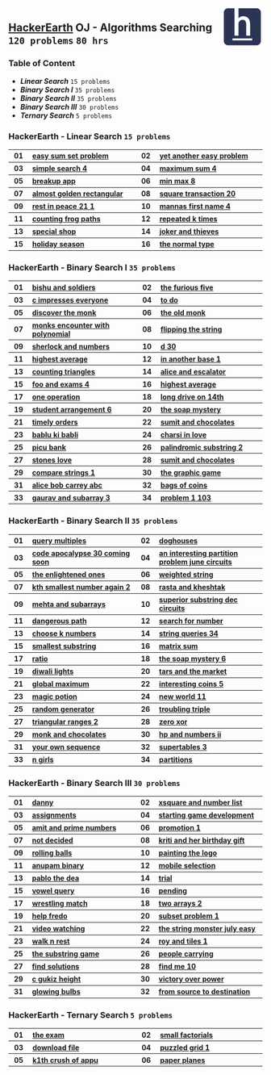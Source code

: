 <img align="right" width="80" src="/logos/hackerearth.jpg">

## [HackerEarth](https://hackerearth.com/) OJ - Algorithms Searching `120 problems` `80 hrs`

### Table of Content

- ***Linear Search*** `15 problems`
- ***Binary Search I*** `35 problems`
- ***Binary Search II*** `35 problems`
- ***Binary Search III*** `30 problems`
- ***Ternary Search*** `5 problems`

### HackerEarth - Linear Search `15 problems`

<table>
    <tbody>
        <tr>
<th align="center" width="50px">01</th><th align="left" width="550px"><a href="https://www.hackerearth.com/practice/algorithms/searching/linear-search/practice-problems/algorithm/easy-sum-set-problem-7e6841ca/">easy sum set problem</a></th>
<th align="center" width="50px">02</th><th align="left" width="550px"><a href="https://www.hackerearth.com/practice/algorithms/searching/linear-search/practice-problems/algorithm/yet-another-easy-problem-1f3273a0/">yet another easy problem</a></th>
        </tr>
        <tr>
<th align="center" width="50px">03</th><th align="left" width="550px"><a href="https://www.hackerearth.com/practice/algorithms/searching/linear-search/practice-problems/algorithm/simple-search-4/">simple search 4</a></th>
<th align="center" width="50px">04</th><th align="left" width="550px"><a href="https://www.hackerearth.com/practice/algorithms/searching/linear-search/practice-problems/algorithm/maximum-sum-4-f8d12458/">maximum sum 4</a></th>
        </tr>
        <tr>
<th align="center" width="50px">05</th><th align="left" width="550px"><a href="https://www.hackerearth.com/practice/algorithms/searching/linear-search/practice-problems/algorithm/breakup-app/">breakup app</a></th>
<th align="center" width="50px">06</th><th align="left" width="550px"><a href="https://www.hackerearth.com/practice/algorithms/searching/linear-search/practice-problems/algorithm/min-max-8/">min max 8</a></th>
        </tr>
        <tr>
<th align="center" width="50px">07</th><th align="left" width="550px"><a href="https://www.hackerearth.com/practice/algorithms/searching/linear-search/practice-problems/algorithm/almost-golden-rectangular-1c9d72c0/">almost golden rectangular</a></th>
<th align="center" width="50px">08</th><th align="left" width="550px"><a href="https://www.hackerearth.com/practice/algorithms/searching/linear-search/practice-problems/algorithm/square-transaction-20/">square transaction 20</a></th>
        </tr>
        <tr>
<th align="center" width="50px">09</th><th align="left" width="550px"><a href="https://www.hackerearth.com/practice/algorithms/searching/linear-search/practice-problems/algorithm/rest-in-peace-21-1/">rest in peace 21 1</a></th>
<th align="center" width="50px">10</th><th align="left" width="550px"><a href="https://www.hackerearth.com/practice/algorithms/searching/linear-search/practice-problems/algorithm/mannas-first-name-4/">mannas first name 4</a></th>
        </tr>
        <tr>
<th align="center" width="50px">11</th><th align="left" width="550px"><a href="https://www.hackerearth.com/practice/algorithms/searching/linear-search/practice-problems/algorithm/counting-frog-paths-1abd84d5/">counting frog paths</a></th>
<th align="center" width="50px">12</th><th align="left" width="550px"><a href="https://www.hackerearth.com/practice/algorithms/searching/linear-search/practice-problems/algorithm/repeated-k-times/">repeated k times</a></th>
        </tr>
        <tr>
<th align="center" width="50px">13</th><th align="left" width="550px"><a href="https://www.hackerearth.com/practice/algorithms/searching/linear-search/practice-problems/algorithm/special-shop-69904c91/">special shop</a></th>
<th align="center" width="50px">14</th><th align="left" width="550px"><a href="https://www.hackerearth.com/practice/algorithms/searching/linear-search/practice-problems/algorithm/joker-and-thieves-53e59f4a/">joker and thieves</a></th>
        </tr>
        <tr>
<th align="center" width="50px">15</th><th align="left" width="550px"><a href="https://www.hackerearth.com/practice/algorithms/searching/linear-search/practice-problems/algorithm/holiday-season-ab957deb/">holiday season</a></th>
<th align="center" width="50px">16</th><th align="left" width="550px"><a href="https://www.hackerearth.com/practice/algorithms/searching/linear-search/practice-problems/algorithm/the-normal-type/">the normal type</a></th>
        </tr>
    </tbody>
</table>

### HackerEarth - Binary Search I `35 problems`

<table>
    <tbody>
        <tr>
<th align="center" width="50px">01</th><th align="left" width="550px"><a href="https://www.hackerearth.com/practice/algorithms/searching/binary-search/practice-problems/algorithm/bishu-and-soldiers/">bishu and soldiers</a></th>
<th align="center" width="50px">02</th><th align="left" width="550px"><a href="https://www.hackerearth.com/practice/algorithms/searching/binary-search/practice-problems/algorithm/the-furious-five-69521576/">the furious five</a></th>
        </tr>
        <tr>
<th align="center" width="50px">03</th><th align="left" width="550px"><a href="https://www.hackerearth.com/practice/algorithms/searching/binary-search/practice-problems/algorithm/c-impresses-everyone/">c impresses everyone</a></th>
<th align="center" width="50px">04</th><th align="left" width="550px"><a href="https://www.hackerearth.com/practice/algorithms/searching/binary-search/practice-problems/algorithm/to-do-b9cfd3e3/">to do</a></th>
        </tr>
        <tr>
<th align="center" width="50px">05</th><th align="left" width="550px"><a href="https://www.hackerearth.com/practice/algorithms/searching/binary-search/practice-problems/algorithm/discover-the-monk/">discover the monk</a></th>
<th align="center" width="50px">06</th><th align="left" width="550px"><a href="https://www.hackerearth.com/practice/algorithms/searching/binary-search/practice-problems/algorithm/the-old-monk/">the old monk</a></th>
        </tr>
        <tr>
<th align="center" width="50px">07</th><th align="left" width="550px"><a href="https://www.hackerearth.com/practice/algorithms/searching/binary-search/practice-problems/algorithm/monks-encounter-with-polynomial/">monks encounter with polynomial</a></th>
<th align="center" width="50px">08</th><th align="left" width="550px"><a href="https://www.hackerearth.com/practice/algorithms/searching/binary-search/practice-problems/algorithm/flipping-the-string-831bbbbe/">flipping the string</a></th>
        </tr>
        <tr>
<th align="center" width="50px">09</th><th align="left" width="550px"><a href="https://www.hackerearth.com/practice/algorithms/searching/binary-search/practice-problems/algorithm/sherlock-and-numbers/">sherlock and numbers</a></th>
<th align="center" width="50px">10</th><th align="left" width="550px"><a href="https://www.hackerearth.com/practice/algorithms/searching/binary-search/practice-problems/algorithm/d-30/">d 30</a></th>
        </tr>
        <tr>
<th align="center" width="50px">11</th><th align="left" width="550px"><a href="https://www.hackerearth.com/practice/algorithms/searching/binary-search/practice-problems/algorithm/highest-average-64bdd761/">highest average</a></th>
<th align="center" width="50px">12</th><th align="left" width="550px"><a href="https://www.hackerearth.com/practice/algorithms/searching/binary-search/practice-problems/algorithm/in-another-base-1-e0d0f1ca/">in another base 1</a></th>
        </tr>
        <tr>
<th align="center" width="50px">13</th><th align="left" width="550px"><a href="https://www.hackerearth.com/practice/algorithms/searching/binary-search/practice-problems/algorithm/counting-triangles/">counting triangles</a></th>
<th align="center" width="50px">14</th><th align="left" width="550px"><a href="https://www.hackerearth.com/practice/algorithms/searching/binary-search/practice-problems/algorithm/alice-and-escalator/">alice and escalator</a></th>
        </tr>
        <tr>
<th align="center" width="50px">15</th><th align="left" width="550px"><a href="https://www.hackerearth.com/practice/algorithms/searching/binary-search/practice-problems/algorithm/foo-and-exams-4/">foo and exams 4</a></th>
<th align="center" width="50px">16</th><th align="left" width="550px"><a href="https://www.hackerearth.com/practice/algorithms/searching/binary-search/practice-problems/algorithm/highest-average-25400da7/">highest average</a></th>
        </tr>
        <tr>
<th align="center" width="50px">17</th><th align="left" width="550px"><a href="https://www.hackerearth.com/practice/algorithms/searching/binary-search/practice-problems/algorithm/one-operation/">one operation</a></th>
<th align="center" width="50px">18</th><th align="left" width="550px"><a href="https://www.hackerearth.com/practice/algorithms/searching/binary-search/practice-problems/algorithm/long-drive-on-14th/">long drive on 14th</a></th>
        </tr>
        <tr>
<th align="center" width="50px">19</th><th align="left" width="550px"><a href="https://www.hackerearth.com/practice/algorithms/searching/binary-search/practice-problems/algorithm/student-arrangement-6/">student arrangement 6</a></th>
<th align="center" width="50px">20</th><th align="left" width="550px"><a href="https://www.hackerearth.com/practice/algorithms/searching/binary-search/practice-problems/algorithm/the-soap-mystery/">the soap mystery</a></th>
        </tr>
        <tr>
<th align="center" width="50px">21</th><th align="left" width="550px"><a href="https://www.hackerearth.com/practice/algorithms/searching/binary-search/practice-problems/algorithm/timely-orders/">timely orders</a></th>
<th align="center" width="50px">22</th><th align="left" width="550px"><a href="https://www.hackerearth.com/practice/algorithms/searching/binary-search/practice-problems/algorithm/sumit-and-chocolates/">sumit and chocolates</a></th>
        </tr>
        <tr>
<th align="center" width="50px">23</th><th align="left" width="550px"><a href="https://www.hackerearth.com/practice/algorithms/searching/binary-search/practice-problems/algorithm/bablu-ki-babli-51f74021/">bablu ki babli</a></th>
<th align="center" width="50px">24</th><th align="left" width="550px"><a href="https://www.hackerearth.com/practice/algorithms/searching/binary-search/practice-problems/algorithm/charsi-in-love/">charsi in love</a></th>
        </tr>
        <tr>
<th align="center" width="50px">25</th><th align="left" width="550px"><a href="https://www.hackerearth.com/practice/algorithms/searching/binary-search/practice-problems/algorithm/picu-bank-09e29493/">picu bank</a></th>
<th align="center" width="50px">26</th><th align="left" width="550px"><a href="https://www.hackerearth.com/practice/algorithms/searching/binary-search/practice-problems/algorithm/palindromic-substring-2-a3d45c46/">palindromic substring 2</a></th>
        </tr>
        <tr>
<th align="center" width="50px">27</th><th align="left" width="550px"><a href="https://www.hackerearth.com/practice/algorithms/searching/binary-search/practice-problems/algorithm/stones-love/">stones love</a></th>
<th align="center" width="50px">28</th><th align="left" width="550px"><a href="https://www.hackerearth.com/practice/algorithms/searching/binary-search/practice-problems/algorithm/sumit-and-chocolates-c9e3069d/">sumit and chocolates</a></th>
        </tr>
        <tr>
<th align="center" width="50px">29</th><th align="left" width="550px"><a href="https://www.hackerearth.com/practice/algorithms/searching/binary-search/practice-problems/algorithm/compare-strings-1-1cb66e03/">compare strings 1</a></th>
<th align="center" width="50px">30</th><th align="left" width="550px"><a href="https://www.hackerearth.com/practice/algorithms/searching/binary-search/practice-problems/algorithm/the-graphic-game-59c30775/">the graphic game</a></th>
        </tr>
        <tr>
<th align="center" width="50px">31</th><th align="left" width="550px"><a href="https://www.hackerearth.com/practice/algorithms/searching/binary-search/practice-problems/algorithm/alice-bob-carrey-abc/">alice bob carrey abc</a></th>
<th align="center" width="50px">32</th><th align="left" width="550px"><a href="https://www.hackerearth.com/practice/algorithms/searching/binary-search/practice-problems/algorithm/bags-of-coins-7b1d612c/">bags of coins</a></th>
        </tr>
        <tr>
<th align="center" width="50px">33</th><th align="left" width="550px"><a href="https://www.hackerearth.com/practice/algorithms/searching/binary-search/practice-problems/algorithm/gaurav-and-subarray-3-787fb90a/">gaurav and subarray 3</a></th>
<th align="center" width="50px">34</th><th align="left" width="550px"><a href="https://www.hackerearth.com/practice/algorithms/searching/binary-search/practice-problems/algorithm/problem-1-103/">problem 1 103</a></th>
        </tr>
    </tbody>
</table>

### HackerEarth - Binary Search II `35 problems`

<table>
    <tbody>
        <tr>
<th align="center" width="50px">01</th><th align="left" width="550px"><a href="https://www.hackerearth.com/practice/algorithms/searching/binary-search/practice-problems/algorithm/query-multiples-6cf951be/">query multiples</a></th>
<th align="center" width="50px">02</th><th align="left" width="550px"><a href="https://www.hackerearth.com/practice/algorithms/searching/binary-search/practice-problems/algorithm/doghouses/">doghouses</a></th>
        </tr>
        <tr>
<th align="center" width="50px">03</th><th align="left" width="550px"><a href="https://www.hackerearth.com/practice/algorithms/searching/binary-search/practice-problems/algorithm/code-apocalypse-30-coming-soon/">code apocalypse 30 coming soon</a></th>
<th align="center" width="50px">04</th><th align="left" width="550px"><a href="https://www.hackerearth.com/practice/algorithms/searching/binary-search/practice-problems/algorithm/an-interesting-partition-problem-june-circuits-18f83691/">an interesting partition problem june circuits</a></th>
        </tr>
        <tr>
<th align="center" width="50px">05</th><th align="left" width="550px"><a href="https://www.hackerearth.com/practice/algorithms/searching/binary-search/practice-problems/algorithm/the-enlightened-ones/">the enlightened ones</a></th>
<th align="center" width="50px">06</th><th align="left" width="550px"><a href="https://www.hackerearth.com/practice/algorithms/searching/binary-search/practice-problems/algorithm/weighted-string/">weighted string</a></th>
        </tr>
        <tr>
<th align="center" width="50px">07</th><th align="left" width="550px"><a href="https://www.hackerearth.com/practice/algorithms/searching/binary-search/practice-problems/algorithm/kth-smallest-number-again-2/">kth smallest number again 2</a></th>
<th align="center" width="50px">08</th><th align="left" width="550px"><a href="https://www.hackerearth.com/practice/algorithms/searching/binary-search/practice-problems/algorithm/rasta-and-kheshtak/">rasta and kheshtak</a></th>
        </tr>
        <tr>
<th align="center" width="50px">09</th><th align="left" width="550px"><a href="https://www.hackerearth.com/practice/algorithms/searching/binary-search/practice-problems/algorithm/mehta-and-subarrays/">mehta and subarrays</a></th>
<th align="center" width="50px">10</th><th align="left" width="550px"><a href="https://www.hackerearth.com/practice/algorithms/searching/binary-search/practice-problems/algorithm/superior-substring-dec-circuits-e51b3c27/">superior substring dec circuits</a></th>
        </tr>
        <tr>
<th align="center" width="50px">11</th><th align="left" width="550px"><a href="https://www.hackerearth.com/practice/algorithms/searching/binary-search/practice-problems/algorithm/dangerous-path-467b0dc7/">dangerous path</a></th>
<th align="center" width="50px">12</th><th align="left" width="550px"><a href="https://www.hackerearth.com/practice/algorithms/searching/binary-search/practice-problems/algorithm/search-for-number/">search for number</a></th>
        </tr>
        <tr>
<th align="center" width="50px">13</th><th align="left" width="550px"><a href="https://www.hackerearth.com/practice/algorithms/searching/binary-search/practice-problems/algorithm/choose-k-numbers-453f4bce/">choose k numbers</a></th>
<th align="center" width="50px">14</th><th align="left" width="550px"><a href="https://www.hackerearth.com/practice/algorithms/searching/binary-search/practice-problems/algorithm/string-queries-34/">string queries 34</a></th>
        </tr>
        <tr>
<th align="center" width="50px">15</th><th align="left" width="550px"><a href="https://www.hackerearth.com/practice/algorithms/searching/binary-search/practice-problems/algorithm/smallest-substring-e1862fcf/">smallest substring</a></th>
<th align="center" width="50px">16</th><th align="left" width="550px"><a href="https://www.hackerearth.com/practice/algorithms/searching/binary-search/practice-problems/approximate/matrix-sum/">matrix sum</a></th>
        </tr>
        <tr>
<th align="center" width="50px">17</th><th align="left" width="550px"><a href="https://www.hackerearth.com/practice/algorithms/searching/binary-search/practice-problems/approximate/ratio-317c498f/">ratio</a></th>
<th align="center" width="50px">18</th><th align="left" width="550px"><a href="https://www.hackerearth.com/practice/algorithms/searching/binary-search/practice-problems/algorithm/the-soap-mystery-6/">the soap mystery 6</a></th>
        </tr>
        <tr>
<th align="center" width="50px">19</th><th align="left" width="550px"><a href="https://www.hackerearth.com/practice/algorithms/searching/binary-search/practice-problems/algorithm/diwali-lights-3358fa33/">diwali lights</a></th>
<th align="center" width="50px">20</th><th align="left" width="550px"><a href="https://www.hackerearth.com/practice/algorithms/searching/binary-search/practice-problems/algorithm/tars-and-the-market-8a58f869/">tars and the market</a></th>
        </tr>
        <tr>
<th align="center" width="50px">21</th><th align="left" width="550px"><a href="https://www.hackerearth.com/practice/algorithms/searching/binary-search/practice-problems/algorithm/global-maximum/">global maximum</a></th>
<th align="center" width="50px">22</th><th align="left" width="550px"><a href="https://www.hackerearth.com/practice/algorithms/searching/binary-search/practice-problems/algorithm/interesting-coins-5/">interesting coins 5</a></th>
        </tr>
        <tr>
<th align="center" width="50px">23</th><th align="left" width="550px"><a href="https://www.hackerearth.com/practice/algorithms/searching/binary-search/practice-problems/algorithm/magic-potion-d54349f9/">magic potion</a></th>
<th align="center" width="50px">24</th><th align="left" width="550px"><a href="https://www.hackerearth.com/practice/algorithms/searching/binary-search/practice-problems/algorithm/new-world-11/">new world 11</a></th>
        </tr>
        <tr>
<th align="center" width="50px">25</th><th align="left" width="550px"><a href="https://www.hackerearth.com/practice/algorithms/searching/binary-search/practice-problems/algorithm/random-generator/">random generator</a></th>
<th align="center" width="50px">26</th><th align="left" width="550px"><a href="https://www.hackerearth.com/practice/algorithms/searching/binary-search/practice-problems/algorithm/troubling-triple/">troubling triple</a></th>
        </tr>
        <tr>
<th align="center" width="50px">27</th><th align="left" width="550px"><a href="https://www.hackerearth.com/practice/algorithms/searching/binary-search/practice-problems/algorithm/triangular-ranges-2/">triangular ranges 2</a></th>
<th align="center" width="50px">28</th><th align="left" width="550px"><a href="https://www.hackerearth.com/practice/algorithms/searching/binary-search/practice-problems/algorithm/zero-xor-e3085486/">zero xor</a></th>
        </tr>
        <tr>
<th align="center" width="50px">29</th><th align="left" width="550px"><a href="https://www.hackerearth.com/practice/algorithms/searching/binary-search/practice-problems/algorithm/monk-and-chocolates-60875f0e/">monk and chocolates</a></th>
<th align="center" width="50px">30</th><th align="left" width="550px"><a href="https://www.hackerearth.com/practice/algorithms/searching/binary-search/practice-problems/algorithm/hp-and-numbers-ii-0115b16e/">hp and numbers ii</a></th>
        </tr>
        <tr>
<th align="center" width="50px">31</th><th align="left" width="550px"><a href="https://www.hackerearth.com/practice/algorithms/searching/binary-search/practice-problems/algorithm/your-own-sequence-113bf172/">your own sequence</a></th>
<th align="center" width="50px">32</th><th align="left" width="550px"><a href="https://www.hackerearth.com/practice/algorithms/searching/binary-search/practice-problems/algorithm/supertables-3/">supertables 3</a></th>
        </tr>
        <tr>
<th align="center" width="50px">33</th><th align="left" width="550px"><a href="https://www.hackerearth.com/practice/algorithms/searching/binary-search/practice-problems/algorithm/n-girls-bbd50a1d/">n girls</a></th>
<th align="center" width="50px">34</th><th align="left" width="550px"><a href="https://www.hackerearth.com/practice/algorithms/searching/binary-search/practice-problems/algorithm/partitions-5fd40ffc/">partitions</a></th>
        </tr>
    </tbody>
</table>

### HackerEarth - Binary Search III `30 problems`

<table>
    <tbody>
        <tr>
<th align="center" width="50px">01</th><th align="left" width="550px"><a href="https://www.hackerearth.com/practice/algorithms/searching/binary-search/practice-problems/algorithm/danny/">danny</a></th>
<th align="center" width="50px">02</th><th align="left" width="550px"><a href="https://www.hackerearth.com/practice/algorithms/searching/binary-search/practice-problems/algorithm/xsquare-and-number-list/">xsquare and number list</a></th>
        </tr>
        <tr>
<th align="center" width="50px">03</th><th align="left" width="550px"><a href="https://www.hackerearth.com/practice/algorithms/searching/binary-search/practice-problems/algorithm/assignments-67454120/">assignments</a></th>
<th align="center" width="50px">04</th><th align="left" width="550px"><a href="https://www.hackerearth.com/practice/algorithms/searching/binary-search/practice-problems/algorithm/starting-game-development/">starting game development</a></th>
        </tr>
        <tr>
<th align="center" width="50px">05</th><th align="left" width="550px"><a href="https://www.hackerearth.com/practice/algorithms/searching/binary-search/practice-problems/algorithm/amit-and-prime-numbers/">amit and prime numbers</a></th>
<th align="center" width="50px">06</th><th align="left" width="550px"><a href="https://www.hackerearth.com/practice/algorithms/searching/binary-search/practice-problems/algorithm/promotion-1/">promotion 1</a></th>
        </tr>
        <tr>
<th align="center" width="50px">07</th><th align="left" width="550px"><a href="https://www.hackerearth.com/practice/algorithms/searching/binary-search/practice-problems/algorithm/not-decided/">not decided</a></th>
<th align="center" width="50px">08</th><th align="left" width="550px"><a href="https://www.hackerearth.com/practice/algorithms/searching/binary-search/practice-problems/algorithm/kriti-and-her-birthday-gift/">kriti and her birthday gift</a></th>
        </tr>
        <tr>
<th align="center" width="50px">09</th><th align="left" width="550px"><a href="https://www.hackerearth.com/practice/algorithms/searching/binary-search/practice-problems/algorithm/rolling-balls-b8923a50/">rolling balls</a></th>
<th align="center" width="50px">10</th><th align="left" width="550px"><a href="https://www.hackerearth.com/practice/algorithms/searching/binary-search/practice-problems/algorithm/painting-the-logo/">painting the logo</a></th>
        </tr>
        <tr>
<th align="center" width="50px">11</th><th align="left" width="550px"><a href="https://www.hackerearth.com/practice/algorithms/searching/binary-search/practice-problems/algorithm/anupam-binary/">anupam binary</a></th>
<th align="center" width="50px">12</th><th align="left" width="550px"><a href="https://www.hackerearth.com/practice/algorithms/searching/binary-search/practice-problems/algorithm/mobile-selection-acc2cf2b/">mobile selection</a></th>
        </tr>
        <tr>
<th align="center" width="50px">13</th><th align="left" width="550px"><a href="https://www.hackerearth.com/practice/algorithms/searching/binary-search/practice-problems/algorithm/pablo-the-dea/">pablo the dea</a></th>
<th align="center" width="50px">14</th><th align="left" width="550px"><a href="https://www.hackerearth.com/practice/algorithms/searching/binary-search/practice-problems/algorithm/trial/">trial</a></th>
        </tr>
        <tr>
<th align="center" width="50px">15</th><th align="left" width="550px"><a href="https://www.hackerearth.com/practice/algorithms/searching/binary-search/practice-problems/algorithm/vowel-query-51648a6c/">vowel query</a></th>
<th align="center" width="50px">16</th><th align="left" width="550px"><a href="https://www.hackerearth.com/practice/algorithms/searching/binary-search/practice-problems/algorithm/pending/">pending</a></th>
        </tr>
        <tr>
<th align="center" width="50px">17</th><th align="left" width="550px"><a href="https://www.hackerearth.com/practice/algorithms/searching/binary-search/practice-problems/algorithm/wrestling-match/">wrestling match</a></th>
<th align="center" width="50px">18</th><th align="left" width="550px"><a href="https://www.hackerearth.com/practice/algorithms/searching/binary-search/practice-problems/algorithm/two-arrays-2-0f24abf0/">two arrays 2</a></th>
        </tr>
        <tr>
<th align="center" width="50px">19</th><th align="left" width="550px"><a href="https://www.hackerearth.com/practice/algorithms/searching/binary-search/practice-problems/algorithm/help-fredo/">help fredo</a></th>
<th align="center" width="50px">20</th><th align="left" width="550px"><a href="https://www.hackerearth.com/practice/algorithms/searching/binary-search/practice-problems/algorithm/subset-problem-1-ce9c4e7b/">subset problem 1</a></th>
        </tr>
        <tr>
<th align="center" width="50px">21</th><th align="left" width="550px"><a href="https://www.hackerearth.com/practice/algorithms/searching/binary-search/practice-problems/algorithm/video-watching-8c6cbee6/">video watching</a></th>
<th align="center" width="50px">22</th><th align="left" width="550px"><a href="https://www.hackerearth.com/practice/algorithms/searching/binary-search/practice-problems/algorithm/the-string-monster-july-easy/">the string monster july easy</a></th>
        </tr>
        <tr>
<th align="center" width="50px">23</th><th align="left" width="550px"><a href="https://www.hackerearth.com/practice/algorithms/searching/binary-search/practice-problems/algorithm/walk-n-rest-ca02551e/">walk n rest</a></th>
<th align="center" width="50px">24</th><th align="left" width="550px"><a href="https://www.hackerearth.com/practice/algorithms/searching/binary-search/practice-problems/algorithm/roy-and-tiles-1/">roy and tiles 1</a></th>
        </tr>
        <tr>
<th align="center" width="50px">25</th><th align="left" width="550px"><a href="https://www.hackerearth.com/practice/algorithms/searching/binary-search/practice-problems/algorithm/the-substring-game-c14f8bd2/">the substring game</a></th>
<th align="center" width="50px">26</th><th align="left" width="550px"><a href="https://www.hackerearth.com/practice/algorithms/searching/binary-search/practice-problems/algorithm/people-carrying-6dd467ed/">people carrying</a></th>
        </tr>
        <tr>
<th align="center" width="50px">27</th><th align="left" width="550px"><a href="https://www.hackerearth.com/practice/algorithms/searching/binary-search/practice-problems/algorithm/find-solutions/">find solutions</a></th>
<th align="center" width="50px">28</th><th align="left" width="550px"><a href="https://www.hackerearth.com/practice/algorithms/searching/binary-search/practice-problems/algorithm/find-me-10/">find me 10</a></th>
        </tr>
        <tr>
<th align="center" width="50px">29</th><th align="left" width="550px"><a href="https://www.hackerearth.com/practice/algorithms/searching/binary-search/practice-problems/algorithm/c-gukiz-height/">c gukiz height</a></th>
<th align="center" width="50px">30</th><th align="left" width="550px"><a href="https://www.hackerearth.com/practice/algorithms/searching/binary-search/practice-problems/algorithm/victory-over-power-4a0cb459/">victory over power</a></th>
        </tr>
        <tr>
<th align="center" width="50px">31</th><th align="left" width="550px"><a href="https://www.hackerearth.com/practice/algorithms/searching/binary-search/practice-problems/algorithm/glowing-bulbs/">glowing bulbs</a></th>
<th align="center" width="50px">32</th><th align="left" width="550px"><a href="https://www.hackerearth.com/practice/algorithms/searching/binary-search/practice-problems/algorithm/from-source-to-destination/">from source to destination</a></th>
        </tr>
    </tbody>
</table>

### HackerEarth - Ternary Search `5 problems`

<table>
    <tbody>
        <tr>
<th align="center" width="50px">01</th><th align="left" width="550px"><a href="https://www.hackerearth.com/practice/algorithms/searching/ternary-search/practice-problems/algorithm/the-exam/">the exam</a></th>
<th align="center" width="50px">02</th><th align="left" width="550px"><a href="https://www.hackerearth.com/practice/algorithms/searching/ternary-search/practice-problems/algorithm/small-factorials/">small factorials</a></th>
        </tr>
        <tr>
<th align="center" width="50px">03</th><th align="left" width="550px"><a href="https://www.hackerearth.com/practice/algorithms/searching/ternary-search/practice-problems/algorithm/download-file-b0fe3520/">download file</a></th>
<th align="center" width="50px">04</th><th align="left" width="550px"><a href="https://www.hackerearth.com/practice/algorithms/searching/ternary-search/practice-problems/algorithm/puzzled-grid-1/">puzzled grid 1</a></th>
        </tr>
        <tr>
<th align="center" width="50px">05</th><th align="left" width="550px"><a href="https://www.hackerearth.com/practice/algorithms/searching/ternary-search/practice-problems/algorithm/k1th-crush-of-appu/">k1th crush of appu</a></th>
<th align="center" width="50px">06</th><th align="left" width="550px"><a href="https://www.hackerearth.com/practice/algorithms/searching/ternary-search/practice-problems/approximate/paper-planes-8cb51f55/">paper planes</a></th>
        </tr>
    </tbody>
</table>

